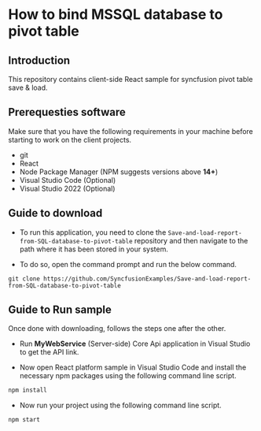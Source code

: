# How to bind MSSQL database to pivot table

## Introduction

This repository contains client-side React sample for syncfusion pivot table save & load.

## Prerequesties software

Make sure that you have the following requirements in your machine before starting to work on the client projects.

* git
* React
* Node Package Manager (NPM suggests versions above **14+**)
* Visual Studio Code (Optional)
* Visual Studio 2022 (Optional)

## Guide to download

* To run this application, you need to clone the `Save-and-load-report-from-SQL-database-to-pivot-table` repository and then navigate to the path where it has been stored in your system.

* To do so, open the command prompt and run the below command.

```
git clone https://github.com/SyncfusionExamples/Save-and-load-report-from-SQL-database-to-pivot-table

```

## Guide to Run sample

Once done with downloading, follows the steps one after the other.

* Run **MyWebService** (Server-side) Core Api application in Visual Studio to get the API link.
 
*  Now open React platform sample in Visual Studio Code and install the necessary npm packages using the following command line script.
```sh
npm install
```

* Now run your project using the following command line script.
```sh
npm start
```
